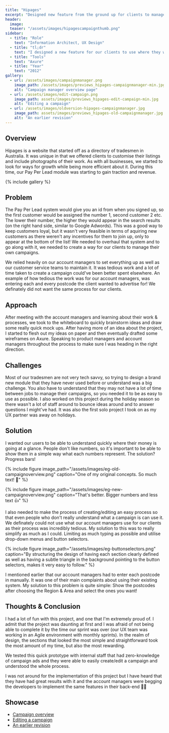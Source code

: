 ```yaml
---
title: "Hipages"
excerpt: "Designed new feature from the ground up for clients to manage their own ad campaigns"
header:
  image:
  teaser: "/assets/images/hipagescampaignthumb.png"
sidebar:
  - title: "Role"
    text: "Information Architect, UX Design"
  - title: "tl;dr"
    text: "I designed a new feature for our clients to use where they were able to manage/edit their own campaigns that was so intuitive to use, our own account managers wanted it in their back-end system! 😊"
  - title: "Tools"
    text: "Axure"
  - title: "Year"
    text: "2012"
gallery:
  - url: /assets/images/campaignmanager.png
    image_path: /assets/images/previews_hipages-campaignmanager-min.jpg
    alt: "Campaign manager overview page"
  - url: /assets/images/edit-campaign.png
    image_path: assets/images/previews_hipages-edit-campaign-min.jpg
    alt: "Editing a campaign"
  - url: /assets/images/oldversion-hipages-campaignmanager.jpg
    image_path: assets/images/previews_hipages-old-campaignmanager.jpg
    alt: "An earlier revision"
---
```


## Overview
Hipages is a website that started off as a directory of tradesmen in Australia. It was unique in that we offered clients to customise their listings and include photographs of their work. As with all businesses, we started to look for ways for growth while being more efficient about it. During this time, our Pay Per Lead module was starting to gain traction and revenue.

{% include gallery %}

## Problem
The Pay Per Lead system would give you an id from when you signed up, so the first customer would be assigned the number 1, second customer 2 etc. The lower their number, the higher they would appear in the search results (on the right hand side, similar to Google Adwords). This was a good way to keep customers loyal, but it wasn't very feasible in terms of aquiring new customers as there weren't any incentives for them to join up, only to appear at the bottom of the list! We needed to overhaul that system and to go along with it, we needed to create a way for our clients to manage their own campaigns.

We relied heavily on our account managers to set everything up as well as our customer service teams to maintain it. It was tedious work and a lot of time taken to create a campaign could've been better spent elsewhere. An example of how tedious the work was for our account managers, was entering each and every postcode the client wanted to advertise for! We definately did not want the same process for our clients.

## Approach
After meeting with the account managers and learning about their work & processes, we took to the whiteboard to quickly brainstorm ideas and draw some really quick mock ups. After having more of an idea about the project, I started to flesh out my ideas on paper and then eventually drafted some wireframes on Axure. Speaking to product managers and account managers throughout the process to make sure I was heading in the right direction.

## Challenges
Most of our tradesmen are not very tech savvy, so trying to design a brand new module that they have never used before or understand was a big challenge. You also have to understand that they may not have a lot of time between jobs to manage their campaigns, so you needed it to be as easy to use as possible. I also worked on this project during the holiday season so there wasn't a lot of staff around to bounce ideas around and to answer questions I might've had. It was also the first solo project I took on as my UX partner was away on holidays.

## Solution
I wanted our users to be able to understand quickly where their money is going at a glance. People don't like numbers, so it's important to be able to show them in a simple way what each numbers represent. The solution? Progress bars!

{% include figure image_path="/assets/images/eg-old-campaignoverview.png" caption="One of my original concepts. So much text! 🤪" %}

{% include figure image_path="/assets/images/eg-new-campaignoverview.png" caption="That's better. Bigger numbers and less text 👍" %}

I also needed to make the process of creating/editing an easy process so that even people who don't really understand what a campaign is can use it. We definately could not use what our account managers use for our clients as their process was incredibly tedious. My solution to this was to really simplify as much as I could. Limiting as much typing as possible and utilise drop-down menus and button selectors.

{% include figure image_path="/assets/images/eg-buttonselectors.png" caption="By structuring the design of having each section clearly defined as well as having a subtle triangle in the background pointing to the button selectors, makes it very easy to follow." %}

I mentioned earlier that our account managers had to enter each postcode in manually. It was one of their main complaints about using their existing system. My solution to this problem is quite simple: Show the postcodes after choosing the Region & Area and select the ones you want!

## Thoughts & Conclusion
I had a lot of fun with this project, and one that I'm extremely proud of. I admit that the project was daunting at first and I was afraid of not being able to complete it by the time our sprint was over (our UX team was working in an Agile environment with monthly sprints). In the realm of design, the sections that looked the most simple and straightforward took the most amount of my time, but also the most rewarding.

We tested this quick prototype with internal staff that had zero-knowledge of campaign ads and they were able to easily create/edit a campaign and understood the whole process.

I was not around for the implementation of this project but I have heard that they have had great results with it and the account managers were begging the developers to implement the same features in their back-end 🥰😊

## Showcase
<ul>
  <li><a href="https://goo.gl/etFdeG" target="_blank">Campaign overview</a></li>
  <li><a href="https://goo.gl/6gujFm" target="_blank">Editing a campaign</a></li>
  <li><a href="https://goo.gl/m84HUf" target="_blank">An earlier revision</a></li>
</ul>
